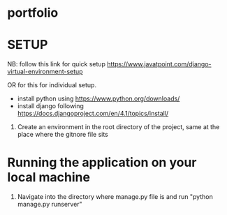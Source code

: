 # portfolio
# SETUP
NB: follow this link for quick setup https://www.javatpoint.com/django-virtual-environment-setup

OR for this for individual setup.
  - install python using https://www.python.org/downloads/
  - install django following https://docs.djangoproject.com/en/4.1/topics/install/
1. Create an environment in the root directory of the project, same at the place where the gitnore file sits
# Running the application on your local machine
1. Navigate into the directory where manage.py file is and run "python manage.py runserver"
